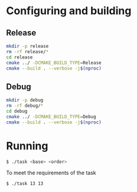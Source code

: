# Configuring and building

## Release

```bash
mkdir -p release
rm -rf release/*
cd release
cmake ../ -DCMAKE_BUILD_TYPE=Release
cmake --build . --verbose -j$(nproc)
```

## Debug

```bash
mkdir -p debug
rm -rf debug/*
cd debug
cmake ../ -DCMAKE_BUILD_TYPE=Debug
cmake --build . --verbose -j$(nproc)
```

# Running

```bash
$ ./task <base> <order>
```

To meet the requirements of the task

```bash
$ ./task 13 13
```
